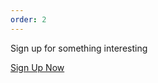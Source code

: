 ```yaml
---
order: 2
---
```

Sign up for something interesting
<div class="cta-signup">
<a href="/signup/main">Sign Up Now</a>
</div>